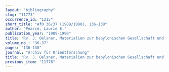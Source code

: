 ```yaml
---
layout: "bibliography"
slug: "11773"
occurrence_id: "1215"
short_title: "AfO 36/37 (1989/1990), 136-138"
author: "Pearce, Laurie E."
publication_year: "1989-1990"
title: "Rv. J. Oelsner, Materialien zur babylonischen Gesellschaft und Kultur in hellenistischer Zeit (1986)"
volume_no_: "36-37"
pages: "136-138"
journal: "Archiv für Orientforschung"
title: "Rv. J. Oelsner, Materialien zur babylonischen Gesellschaft und Kultur in hellenistischer Zeit (1986)"
previous_item: "11776"
---
```

